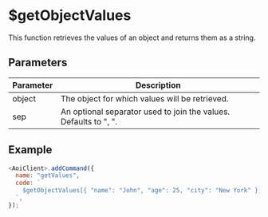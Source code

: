 # $getObjectValues

This function retrieves the values of an object and returns them as a string.

## Parameters

| Parameter  | Description                                               |
| ---------- | --------------------------------------------------------- |
| object     | The object for which values will be retrieved.            |
| sep        | An optional separator used to join the values. Defaults to ", ". |

## Example

```js
<AoiClient>.addCommand({
  name: "getValues",
  code: `
    $getObjectValues[{ "name": "John", "age": 25, "city": "New York" };, ] // Replace the object with your own
  `,
});
```